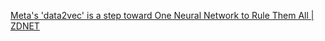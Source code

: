 
[Meta's 'data2vec' is a step toward One Neural Network to Rule Them All | ZDNET](https://www.zdnet.com/article/metas-data2vec-is-the-next-step-toward-one-neural-network-to-rule-them-all)
